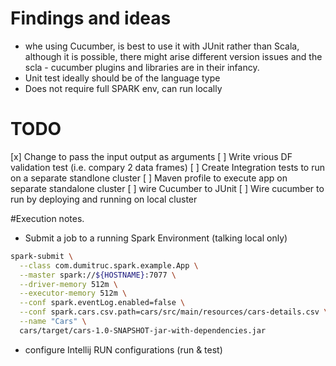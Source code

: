 # Findings and ideas

  - whe using Cucumber, is best to use it with JUnit rather than Scala, although it is possible, there might arise different version issues and the scla - cucumber plugins and libraries are in their infancy.
  - Unit test ideally should be of the language type
  - Does not require full SPARK env, can run locally


  # TODO
  [x] Change to pass the input output as arguments
  [ ] Write vrious DF validation test (i.e. compary 2 data frames)
  [ ] Create Integration tests to run on a separate standlone cluster
  [ ] Maven profile to execute app on separate standalone cluster
  [ ] wire Cucumber to JUnit
  [ ] Wire cucumber to run by deploying and running on local cluster


  #Execution notes.

  - Submit a job to a running Spark Environment (talking local only)

```bash
spark-submit \
  --class com.dumitruc.spark.example.App \
  --master spark://${HOSTNAME}:7077 \
  --driver-memory 512m \
  --executor-memory 512m \
  --conf spark.eventLog.enabled=false \
  --conf spark.cars.csv.path=cars/src/main/resources/cars-details.csv \
  --name "Cars" \
  cars/target/cars-1.0-SNAPSHOT-jar-with-dependencies.jar
```

  - configure Intellij RUN configurations (run & test)